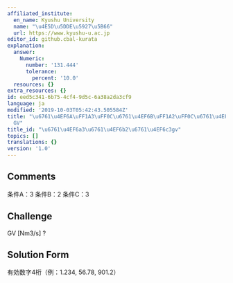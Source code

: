 ```yaml
---
affiliated_institute:
  en_name: Kyushu University
  name: "\u4E5D\u5DDE\u5927\u5B66"
  url: https://www.kyushu-u.ac.jp
editor_id: github.cbal-kurata
explanation:
  answer:
    Numeric:
      number: '131.444'
      tolerance:
        percent: '10.0'
  resources: {}
extra_resources: {}
id: eed5c341-6b75-4cf4-9d5c-6a38a2da3cf9
language: ja
modified: '2019-10-03T05:42:43.505584Z'
title: "\u6761\u4EF6A\uFF1A3\uFF0C\u6761\u4EF6B\uFF1A2\uFF0C\u6761\u4EF6C\uFF1A3\uFF0C\
  GV"
title_id: "\u6761\u4EF6a3\u6761\u4EF6b2\u6761\u4EF6c3gv"
topics: []
translations: {}
version: '1.0'
---
```


## Comments
条件A：3
条件B：2
条件C：3

## Challenge
GV [Nm3/s] ?

## Solution Form
有効数字4桁（例：1.234,  56.78,  901.2）




